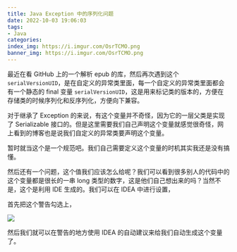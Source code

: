 ```yaml
---
title: Java Exception 中的序列化问题
date: 2022-10-03 19:06:03
tags:
- Java
categories:
index_img: https://i.imgur.com/OsrTCMO.png
banner_img: https://i.imgur.com/OsrTCMO.png
---
```


最近在看 GitHub 上的一个解析 epub 的库，然后再次遇到这个 `serialVersionUID`，是在自定义的异常类里面，每一个自定义的异常类里面都会有一个静态的 final 变量 `serialVersionUID`，这是用来标记类的版本的，方便在存储类的时候序列化和反序列化，方便向下兼容。

对于继承了 Exception 的来说，有这个变量并不奇怪，因为它的一层父类是实现了 Serializable 接口的。但是这里需要我们自己声明这个变量就感觉很奇怪，网上看到的博客也是说我们自定义的异常类要声明这个变量。

暂时就当这个是一个规范吧。我们自己需要定义这个变量的时机其实我还是没有搞懂。

然后还有一个问题，这个值我们应该怎么给呢？我们可以看到很多别人的代码中的这个变量都是很长的一串 long 类型的数字，这是他们自己想出来的吗？当然不是，这个是利用 IDE 生成的。我们可以在 IDEA 中进行设置，

首先把这个警告勾选上，

![](https://i.imgur.com/xLDRO0g.png)

然后我们就可以在警告的地方使用 IDEA 的自动建议来给我们自动生成这个变量了。

